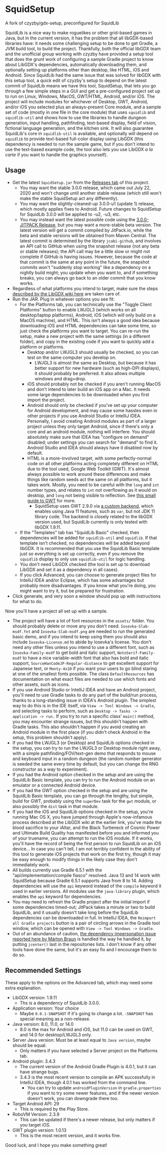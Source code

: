 # SquidSetup
A fork of czyzby/gdx-setup, preconfigured for SquidLib

SquidLib is a nice way to make roguelikes or other grid-based games in Java, but in the
current version, it has the problem that all libGDX-based libraries have: it needs some
challenging setup to be done to get Gradle, a JVM build tool, to build the project.
Thankfully, both the official libGDX team and the unofficial group working with czyzby
have provided a setup tool that does the grunt work of configuring a sample Gradle
project to know about LibGDX's dependencies, automatically downloading them, and optionally
setting up platforms other than desktop, like HTML, iOS and Android. Since SquidLib had the
same issue that was solved for libGDX with this setup tool, a quick edit of czyzby's setup
to depend on the latest commit of SquidLib means we have this tool, SquidSetup, that lets
you go through a few simple steps in a GUI and get a pre-configured project set up to run
on Linux, Windows, MacOS, GWT/HTML, Android, and/or iOS. The project will include modules
for whichever of Desktop, GWT, Android, and/or iOS you selected plus an always-present Core
module, and a sample set of code (mostly in one file in the core module) that uses `squidlib`
and `squidlib-util` and shows how to use the libraries to handle dungeon generation, input
handling, pathfinding, text-based display, field of vision, fictional language generation,
and the kitchen sink. It will also guarantee SquidLib's core in `squidlib-util` is available,
and optionally will depend on `squidlib` to provide text-based full-color display using
LibGDX (this dependency is needed to run the sample game, but if you don't intend to use the
text-based example code, the tool also lets you use LibGDX _a la carte_ if you want to
handle the graphics yourself).

## Usage

  - Get the latest `SquidSetup.jar` from the [Releases tab](https://github.com/tommyettinger/SquidSetup/releases) of this project.
    - You may want the stable 3.0.0 release, which came out July 22, 2020 and won't change until another
      stable release (which still won't make the stable SquidSetup act any differently).
    - You may want the slightly-cleaned-up 3.0.0-u1 (update 1) release, which mostly applies fixes to Android. Future changes
      to SquidSetup for SquidLib 3.0.0 will be applied to -u2, -u3, etc.
    - You may instead want the latest possible code using the [3.0.0-JITPACK Release](https://github.com/tommyettinger/SquidSetup/releases/tag/v3.0.0-JITPACK),
      but you may want a more-stable beta version. The latest version will get a commit compiled by JitPack.io, while the beta and stable versions
      will be obtained from Maven Central. The latest commit is determined by the library `jcabi-github`, and involves an API call to GitHub when using
      the snapshot release (not any beta or stable releases); the API call may be a little slow or might not complete if GitHub is having issues. However,
      because the code at that commit is the same at any point in the future, the snapshot commits won't "suddenly stop working" like a dependency
      on a nightly build might; you update when you want to, and if something breaks, you can always go back to an older commit that you know works.
  - Regardless of what platforms you intend to target, make sure the steps
    [described by the LibGDX wiki here](https://github.com/libgdx/libgdx/wiki/Setting-up-your-Development-Environment-%28Eclipse%2C-Intellij-IDEA%2C-NetBeans%29)
    are taken care of.
  - Run the JAR. Plug in whatever options you see fit:
    - For the Platforms tab, you can technically use the "Toggle Client Platforms" button to enable LWJGL3 (which works
      on all desktop/laptop platforms), Android, iOS (which will only build on a MacOS machine), and HTML. This
      isn't always a good idea because downloading iOS and HTML dependencies can take some time, so just check the
      platforms you want to target. You can re-run the setup, make a new project with the same settings (in a different
      folder), and copy in the existing code if you want to quickly add a platform or platforms.
      - Desktop and/or LWJGL3 should usually be checked, so you can test on the same computer
        you develop on.
        - LWJGL3 is almost the same as Desktop, but because it has better support for new hardware
          (such as high-DPI displays), it should probably be preferred. It also allows multiple windows and drag+drop.
      - iOS should probably not be checked if you aren't running MacOS and don't intend to later build an iOS
        app on a Mac. It needs some large dependencies to be downloaded when you first import the project.
      - Android should only be checked if you've set up your computer for Android development,
        and may cause some hassles even in other projects if you use Android Studio or IntelliJ
        IDEA. Personally, I avoid creating Android modules as part of a larger project unless they only target
        Android, since if there's only a core and an android module, nothing will interfere. You should
        absolutely make sure that IDEA has "configure on demand" disabled; under settings you can search for
        "demand" to find it. Android Studio and IDEA should always have it disabled now by default.
      - HTML is a more-involved target, with some perfectly-normal code on all other platforms acting completely
        different on HTML due to the tool used, Google Web Toolkit (GWT). It's almost always possible to work around
        these differences and make things like random seeds act the same on all platforms, but it takes work. Mostly,
        you need to be careful with the `long` and `int` number types, and relates to `int` not overflowing as it
        would on desktop, and `long` not being visible to reflection. See [this small guide to GWT](GWT.md) for more.
        - SquidSetup uses GWT 2.9.0 via [a custom backend](https://github.com/tommyettinger/gdx-backends), which enables
          using Java 11 features, such as `var`, but not JDK 11 library code. The backend is closely related to the
          libGDX version used, but SquidLib currently is only tested with libGDX 1.9.11.
    - If the "Templates" tab has "SquidLib Basic" checked, then dependencies will be added
      for `squidlib-util` and `squidlib`. If that template isn't checked, no dependencies
      will be added beyond libGDX. It is recommended that you use the SquidLib Basic template
      just so everything is set up correctly, even if you remove the `squidlib` display to
      only use `squidlib-util` for logic handling.
    - You don't need LibGDX checked (the tool is set up to download LibGDX and set it as a
      dependency in all cases).
    - If you click Advanced, you can choose to generate project files for IntelliJ IDEA
      and/or Eclipse, which has some advantages but probably more disadvantages. If you
      know what you're doing, you might want to try it, but be prepared for frustration.
  - Click generate, and very soon a window should pop up with instructions for what to do.
    
Now you'll have a project all set up with a sample.

  - The project will have a lot of font resources in the `assets/` folder. You should probably
    delete or move any you don't need. `Iosevka-Slab-msdf.fnt` and `Iosevka-Slab-msdf.png` are
    needed to run the generated basic demo, and if you intend to keep using them you should
    also include `Iosevka-License.md` to abide by Iosevka's license. You don't need any other
    files unless you intend to use a different font, such as `Iosevka-Family-msdf` to get bold
    and italic support, `NotoSerif-Family-msdf` to have a nice variable-width font that also
    has bold and italic support, `SourceHanCodeJP-Regular-distance` to get excellent support
    for Japanese text, or `Monty-4x10` if you want your users to go blind staring at one of the
    smallest fonts possible. The class `DefaultResources` has documentation on what exact files
    are needed to use which fonts and other assets, such as icons.
  - If you use Android Studio or IntelliJ IDEA and have an Android project, you'll need to use
    Gradle tasks to do any part of the build/run process, thanks to a long-standing issue in
    IDEA's Android plugin.  The simplest way to do this is in the IDE itself, via
    `View -> Tool Windows -> Gradle`, and selecting tasks to perform, such as
    `Desktop -> Tasks -> application -> run.` If you try to run a specific class' `main()`
    method, you may encounter strange issues, but this shouldn't happen with Gradle tasks.
    This also shouldn't happen if you avoid creating an Android module in the first place
    (if you didn't check Android in the setup, this problem shouldn't apply).
  - If you had the LWJGL3 (or Desktop) and SquidLib options checked in the setup, you can try to run the
    LWJGL3 or Desktop module right away, with a simple pathfinding/FOV/text-gen demo that responds to
    mouse and keyboard input in a random dungeon (the random number generator is seeded the
    same every time by default, but you can change the RNG constructor as a way to experiment).
  - If you had the Android option checked in the setup and are using the SquidLib Basic template,
    you can try to run the Android module on an emulator or a connected Android device.
  - If you had the GWT option checked in the setup and are using the SquidLib Basic template,
    you can go through the lengthy, but simple, build for GWT, probably using the `superDev`
    task for the `gwt` module, or also possibly the `dist` task in that module. 
  - If you had the iOS and SquidLib options checked in the setup, you're running Mac OS X,
    you have jumped through Apple's now-infamous process described at the LibGDX wiki at the
    earlier link, you've made the blood sacrifice to your iAltar, and the Black Turtleneck
    of Cosmic Power and Ultimate Build Quality has manifested before you and informed you of
    your truename, you can attempt to run the iOS module. If it works, you'll have the
    record of being the first person to run SquidLib on an iOS device... In case you can't
    tell, I am not terribly confident in the ability of this tool to generate iOS projects
    that work on the first try, though it may be easy enough to modify things in the likely
    case they don't immediately work.
  - All builds currently use Gradle 6.5.1 with the "api/implementation/compile fiasco" resolved.
    Java 13 and 14 work with SquidSetup because Gradle 6.5.1 supports Java from 8 to 14.
    Adding dependencies will use the `api` keyword instead of the `compile` keyword it used
    in earlier versions. All modules use the `java-library` plugin, which enables the `api` keyword
    for dependencies.
  - You may need to refresh the Gradle project after the initial import if some dependencies timed-out;
    JitPack takes a minute or two to build SquidLib, and it usually doesn't take long before the SquidLib
    dependencies can be downloaded in full. In IntelliJ IDEA, the `Reimport all Gradle projects` button is
    a pair of circling arrows in the Gradle tool window, which can be opened with `View -> Tool Windows -> Gradle`.
  - Out of an abundance of caution, [the dependency impersonation issue reported here by Márton
    Braun](https://blog.autsoft.hu/a-confusing-dependency/) is handled the way he handled it, by putting
    `jcenter()` last in the repositories lists. I don't know if any other tools have done the same, but it's
    an easy fix and I encourage them to do so.
    
## Recommended Settings

These apply to the options on the Advanced tab, which may need some extra explanation.

  - LibGDX version: 1.9.11
    - Ths is a dependency of SquidLib 3.0.0.
  - Application version: Your choice
    - Maybe `0.0.1-SNAPSHOT` if it's going to change a lot. `-SNAPSHOT` has special meaning as a non-release.
  - Java version: 8.0, 11.0, or 14.0
    - 8.0 is the max for Android and iOS, but 11.0 can be used on GWT, and 14.0 for desktop/LWJGL3 only.
  - Server Java version: Must be at least equal to `Java version`, maybe should be equal.
    - Only matters if you have selected a Server project on the Platforms tab.
  - Android plugin: 3.4.3
    - The current version of the Android Gradle Plugin is 4.0.1, but it can have strange bugs.
    - 3.4.3 is the most recent version to compile an APK successfully in IntelliJ IDEA, though
      4.0.1 has worked from the command line.
      - You can try to update `androidPluginVersion` in `gradle.properties` if you want to try
        some newer features, and if the newer version doesn't work, you can downgrade there too. 
  - Target Android API: 29
    - This is required by the Play Store.
  - RoboVM Version: 2.3.9
    - This can be updated if there's a newer release, but only matters if you target iOS.
  - GWT plugin version: 1.0.13
    - This is the most recent version, and it works fine.

Good luck, and I hope you make something great!


